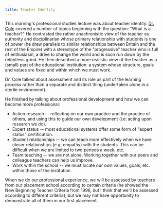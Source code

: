 ```yaml
---
title: Teacher Identity
---
```

This morning's professional studies lecture was about teacher identity. <a href="http://fcms.its.utas.edu.au/educ/educ/pagedetails.asp?lpersonId=2601">Dr. Cole</a> covered a number of topics beginning with the question: "What is a teacher?" He contrasted the rather anachronistic view of the teacher as authority and disciplinarian whose primary relationship with students is one of power (he drew parallels to similar relationships between Britain and the rest of the Empire) with a stereotype of the "progressive" teacher who is full of enthusiasm, a drive to change the world and is soon run down by the relentless grind. He then described a more realistic view of the teacher as a (small) part of the educational institution: a system whose structure, goals and values are fixed and within which we must work.

Dr. Cole talked about assessment and its role as part of the learning process rather than a separate and distinct thing (undertaken alone in a sterile environment).

He finished by talking about professional development and how we can become more professional:
<ul>
    <li>Action research -- reflecting on our own practice and the practice of others, and using this to guide our own development (i.e: acting upon research we do).</li>
    <li>Expert status -- most educational systems offer some form of "expert status" certification.</li>
    <li>Student relationships -- we can teach more effectively when we have closer relationships (e.g: empathy) with the students. This can be difficult when we are limited to two periods a week, etc.</li>
    <li>Team teaching -- we are not alone. Working together with our peers and colleague teachers can help us improve.</li>
    <li>Work within the school -- we must locate our own values, goals, etc. within those of the institution.</li>
</ul>

When we do our professional experience, we will be assessed by teachers from our placement school according to certain criteria (he showed the New Beginning Teacher Criteria from 1996, but I think that we'll be assessed according to different criteria), but we may not have opportunity to demonstrate all of them in our first placement.
